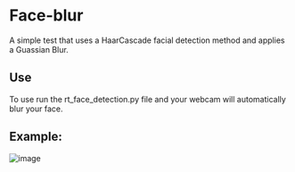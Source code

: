 # Face-blur
A simple test that uses a HaarCascade facial detection method and applies a Guassian Blur.
## Use 
To use run the rt_face_detection.py file and your webcam will automatically blur your face.
## Example:
![image](https://github.com/user-attachments/assets/9e6148ed-02b3-4ce8-8ef9-ec4c8911cf50)

